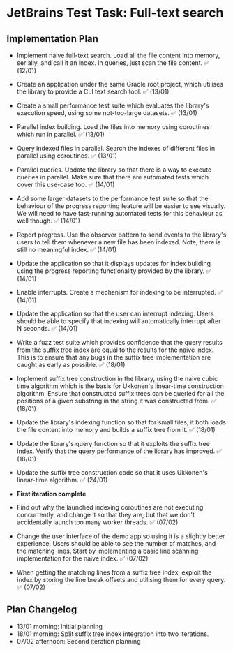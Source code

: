 # JetBrains Test Task: Full-text search

## Implementation Plan

- Implement naive full-text search. Load all the file content into memory,
  serially, and call it an index. In queries, just scan the file content.
  :white_check_mark: (12/01)

- Create an application under the same Gradle root project, which utilises the
  library to provide a CLI text search tool. :white_check_mark: (13/01)

- Create a small performance test suite which evaluates the library's execution
  speed, using some not-too-large datasets. :white_check_mark: (13/01)

- Parallel index building. Load the files into memory using coroutines which run
  in parallel. :white_check_mark: (13/01)

- Query indexed files in parallel. Search the indexes of different files in
  parallel using coroutines. :white_check_mark: (13/01)

- Parallel queries. Update the library so that there is a way to execute queries
  in parallel. Make sure that there are automated tests which cover this
  use-case too. :white_check_mark: (14/01)

- Add some larger datasets to the performance test suite so that the behaviour
  of the progress reporting feature will be easier to see visually. We will need
  to have fast-running automated tests for this behaviour as well though.
  :white_check_mark: (14/01)

- Report progress. Use the observer pattern to send events to the library's
  users to tell them whenever a new file has been indexed. Note, there is still
  no meaningful index. :white_check_mark: (14/01)

- Update the application so that it displays updates for index building using
  the progress reporting functionality provided by the library.
  :white_check_mark: (14/01)

- Enable interrupts. Create a mechanism for indexing to be interrupted.
  :white_check_mark: (14/01)

- Update the application so that the user can interrupt indexing. Users should
  be able to specify that indexing will automatically interrupt after N seconds.
  :white_check_mark: (14/01)

- Write a fuzz test suite which provides confidence that the query results from
  the suffix tree index are equal to the results for the naive index. This is to
  ensure that any bugs in the suffix tree implementation are caught as early as
  possible. :white_check_mark: (18/01)

- Implement suffix tree construction in the library, using the naive cubic time
  algorithm which is the basis for Ukkonen's linear-time construction algorithm.
  Ensure that constructed suffix trees can be queried for all the positions of a
  given substring in the string it was constructed from.
  :white_check_mark: (18/01)

- Update the library's indexing function so that for small files, it both loads
  the file content into memory and builds a suffix tree from it.
  :white_check_mark: (18/01)

- Update the library's query function so that it exploits the suffix tree index.
  Verify that the query performance of the library has improved.
  :white_check_mark: (18/01)

- Update the suffix tree construction code so that it uses Ukkonen's linear-time
  algorithm. :white_check_mark: (24/01)

- **First iteration complete**

- Find out why the launched indexing coroutines are not executing concurrently,
  and change it so that they are, but that we don't accidentally launch too many
  worker threads. :white_check_mark: (07/02)

- Change the user interface of the demo app so using it is a slightly better
  experience. Users should be able to see the number of matches, and the
  matching lines. Start by implementing a basic line scanning implementation for
  the naive index. :white_check_mark: (07/02)

- When getting the matching lines from a suffix tree index, exploit the index by
  storing the line break offsets and utilising them for every query.
  :white_check_mark: (07/02)

## Plan Changelog

- 13/01 morning:   Initial planning
- 18/01 morning:   Split suffix tree index integration into two iterations.
- 07/02 afternoon: Second iteration planning

